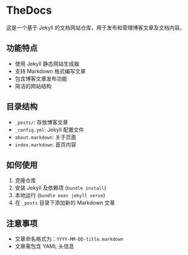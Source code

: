 # TheDocs

这是一个基于 Jekyll 的文档网站仓库，用于发布和管理博客文章及文档内容。

## 功能特点

- 使用 Jekyll 静态网站生成器
- 支持 Markdown 格式编写文章
- 包含博客文章发布功能
- 简洁的网站结构

## 目录结构

- `_posts/`: 存放博客文章
- `_config.yml`: Jekyll 配置文件
- `about.markdown`: 关于页面
- `index.markdown`: 首页内容

## 如何使用

1. 克隆仓库
2. 安装 Jekyll 及依赖项 (`bundle install`)
3. 本地运行 (`bundle exec jekyll serve`)
4. 在 `_posts` 目录下添加新的 Markdown 文章

## 注意事项

- 文章命名格式为：`YYYY-MM-DD-title.markdown`
- 文章需包含 YAML 头信息